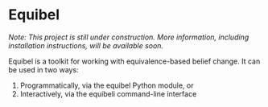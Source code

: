 # Equibel

*Note: This project is still under construction. More information, including installation instructions, will be available soon.*

Equibel is a toolkit for working with equivalence-based belief change.
It can be used in two ways:

1. Programmatically, via the equibel Python module, or
2. Interactively, via the equibeli command-line interface
